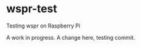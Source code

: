 wspr-test
=========

Testing wspr on Raspberry Pi

A work in progress. A change here, testing commit.
